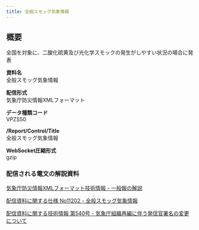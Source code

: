 ```yaml
---
title: 全般スモッグ気象情報
---
```


## 概要
全国を対象に、二酸化硫黄及び光化学スモックの発生がしやすい状況の場合に発表

**資料名** <br/>
 全般スモッグ気象情報
 
**配信形式** <br/>
 気象庁防災情報XMLフォーマット

**データ種類コード** <br/>
 VPZS50

**/Report/Control/Title** <br/>
 全般スモッグ気象情報
 
**WebSocket圧縮形式** <br/>
 gzip

### 配信される電文の解説資料
[気象庁防災情報XMLフォーマット技術情報 - 一般報の解説](https://dmdata.jp/docs/jma/manual/0221-0246.pdf) 
 
 
[配信資料に関する仕様 No11202 - 全般スモッグ気象情報](https://www.data.jma.go.jp/suishin/shiyou/pdf/no11202)
 

[配信資料に関する技術情報 第540号 - 気象庁組織再編に伴う発信官署名の変更について](https://dmdata.jp/docs/jma/technical/540.pdf)
